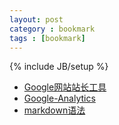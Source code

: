 ```yaml
---
layout: post
category : bookmark
tags : [bookmark]
---
```

{% include JB/setup %}

* [Google网站站长工具](https://www.google.com/webmasters/tools/home)
* [Google-Analytics](https://www.google.com/analytics)
* [markdown语法](http://wowubuntu.com/markdown)

<!--more-->
